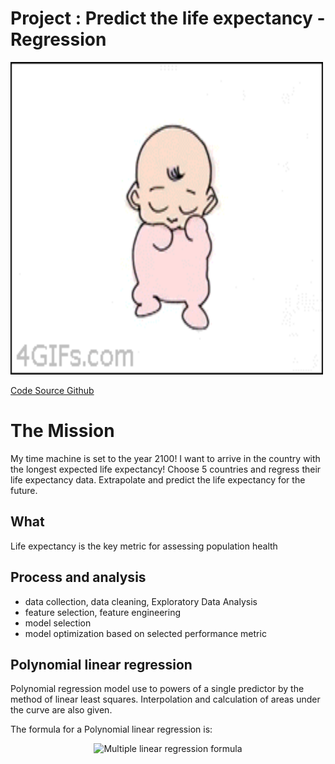 # Project : Predict the life expectancy - Regression

<p align="left">
    <img src="./images/life.gif" width="500" height="500" style="float:center"> 
</p>

[Code Source Github](https://github.com/GitSanty/Model-Linear-Progression) 

# The Mission

My time machine is set to the year 2100! I want to arrive in the country with the longest expected life expectancy!
Choose 5 countries and regress their life expectancy data. Extrapolate and predict the life expectancy for the future.

 
## What
Life expectancy is the key metric for assessing population health


## Process and analysis
* data collection, data cleaning, Exploratory Data Analysis
* feature selection, feature engineering
* model selection 
* model optimization based on selected performance metric    


## Polynomial linear regression
Polynomial regression model use to powers of a single predictor by the method of linear least squares. Interpolation and calculation of areas under the curve are also given.

The formula for a Polynomial linear regression is:
<p align="center">
<img src="https://wikimedia.org/api/rest_v1/media/math/render/svg/441d157d1b9e322b3cf27b721a370be6844d30c8" alt="Multiple linear regression formula" width="215" height="59"  sizes="(max-width: 215px) 100vw, 215px" >
</p>


 